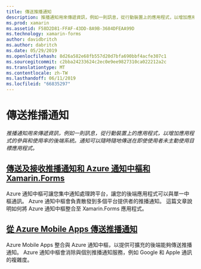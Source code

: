 ```yaml
---
title: 傳送推播通知
description: 推播通知用來傳遞資訊，例如一則訊息，從行動裝置上的應用程式，以增加應用程式的參與和使用率的後端系統。 通知可以隨時隨地傳送在即使使用者未主動使用目標應用程式。
ms.prod: xamarin
ms.assetid: F58D2D81-FFAF-43DD-8A9B-3684DFEAA99D
ms.technology: xamarin-forms
author: davidbritch
ms.author: dabritch
ms.date: 05/29/2019
ms.openlocfilehash: 8d26a582e68fb557d20d7bfa690bbf4acfe307c1
ms.sourcegitcommit: c2bba24233624c2ec0e9ee9827310ca022212a2c
ms.translationtype: MT
ms.contentlocale: zh-TW
ms.lasthandoff: 06/11/2019
ms.locfileid: "66835297"
---
```

# <a name="sending-push-notifications"></a>傳送推播通知

_推播通知用來傳遞資訊，例如一則訊息，從行動裝置上的應用程式，以增加應用程式的參與和使用率的後端系統。通知可以隨時隨地傳送在即使使用者未主動使用目標應用程式。_

## <a name="send-and-receive-push-notifications-with-azure-notification-hubs-and-xamarinformsazure-notification-hubmd"></a>[傳送及接收推播通知和 Azure 通知中樞和 Xamarin.Forms](azure-notification-hub.md)

Azure 通知中樞可讓您集中通知處理跨平台，讓您的後端應用程式可以與單一中樞通訊。 Azure 通知中樞會負責散發到多個平台提供者的推播通知。 這篇文章說明如何將 Azure 通知中樞整合至 Xamarin.Forms 應用程式。

## <a name="send-push-notifications-from-azure-mobile-appsazuremd"></a>[從 Azure Mobile Apps 傳送推播通知](azure.md)

Azure Mobile Apps 整合與 Azure 通知中樞，以提供可擴充的後端能夠傳送推播通知。 Azure 通知中樞會消除與個別推播通知服務，例如 Google 和 Apple 通訊的複雜度。
